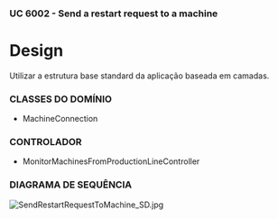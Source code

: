 ### UC 6002 - Send a restart request to a machine

# Design

Utilizar a estrutura base standard da aplicação baseada em camadas.

### CLASSES DO DOMÍNIO

- MachineConnection

### CONTROLADOR

- MonitorMachinesFromProductionLineController

### DIAGRAMA DE SEQUÊNCIA

![SendRestartRequestToMachine_SD.jpg](SendRestartRequestToMachine_SD.jpg)
